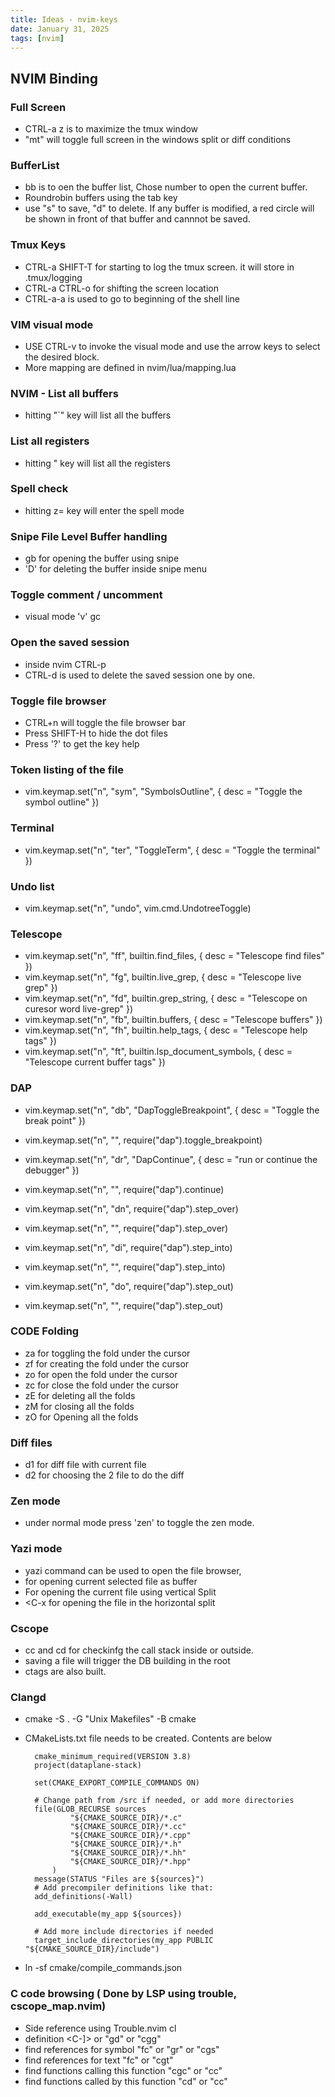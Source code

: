 ```yaml
---
title: Ideas - nvim-keys
date: January 31, 2025
tags: [nvim]
---
```


## NVIM Binding

### Full Screen  

- CTRL-a z is to maximize the tmux window 
- "mt" will toggle full screen in the windows split or diff conditions

### BufferList 

- <leader>bb is to oen the buffer list, Chose number to open the current buffer.
- Roundrobin buffers using the tab key
- use "s" to save, "d" to delete. If any buffer is modified, a red circle will be shown in
  front of that buffer and cannnot be saved.

### Tmux Keys

- CTRL-a SHIFT-T for starting to log the tmux screen. it will store in .tmux/logging
- CTRL-a CTRL-o for shifting the screen location
- CTRL-a-a is used to go to beginning of the shell line

### VIM visual mode

- USE CTRL-v to invoke the visual mode and use the arrow keys to select the desired block.
- More mapping are defined in nvim/lua/mapping.lua

### NVIM - List all buffers

- hitting "`" key will list all the buffers

### List all registers

- hitting " key will list all the registers

### Spell check

- hitting z= key will enter the spell mode

### Snipe File Level Buffer handling

- gb for opening the buffer using snipe
- 'D' for deleting the buffer inside snipe menu

### Toggle comment / uncomment

- visual mode 'v' gc

### Open the saved session

- inside nvim CTRL-p
- CTRL-d is used to delete the saved session one by one.

### Toggle file browser

- CTRL+n will toggle the file browser bar
- Press SHIFT-H to hide the dot files
- Press '?' to get the key help

### Token listing of the file

- vim.keymap.set("n", "sym", "<cmd>SymbolsOutline<CR>", { desc = "Toggle the symbol outline" })

### Terminal

- vim.keymap.set("n", "ter", "<cmd>ToggleTerm<CR>", { desc = "Toggle the terminal" })

### Undo list

- vim.keymap.set("n", "undo", vim.cmd.UndotreeToggle)

### Telescope

- vim.keymap.set("n", "<leader>ff", builtin.find_files, { desc = "Telescope find files" })
- vim.keymap.set("n", "<leader>fg", builtin.live_grep, { desc = "Telescope live grep" })
- vim.keymap.set("n", "<leader>fd", builtin.grep_string, { desc = "Telescope on curesor word live-grep" })
- vim.keymap.set("n", "<leader>fb", builtin.buffers, { desc = "Telescope buffers" })
- vim.keymap.set("n", "<leader>fh", builtin.help_tags, { desc = "Telescope help tags" })
- vim.keymap.set("n", "<leader>ft", builtin.lsp_document_symbols, { desc = "Telescope current buffer tags" })

### DAP

- vim.keymap.set("n", "<leader>db", "<cmd>DapToggleBreakpoint<CR>", { desc = "Toggle the break point" })
- vim.keymap.set("n", "<F2>", require("dap").toggle_breakpoint)

- vim.keymap.set("n", "<leader>dr", "<cmd>DapContinue<CR>", { desc = "run or continue the debugger" })
- vim.keymap.set("n", "<F5>", require("dap").continue)

- vim.keymap.set("n", "<leader>dn", require("dap").step_over)
- vim.keymap.set("n", "<F7>", require("dap").step_over)

- vim.keymap.set("n", "<leader>di", require("dap").step_into)
- vim.keymap.set("n", "<F8>", require("dap").step_into)

- vim.keymap.set("n", "<leader>do", require("dap").step_out)
- vim.keymap.set("n", "<F9>", require("dap").step_out)

### CODE Folding

- za for toggling the fold under the cursor
- zf for creating the fold under the cursor
- zo for open the fold under the cursor
- zc for close the fold under the cursor
- zE for deleting all the folds
- zM for closing all the folds
- zO for Opening all the folds

### Diff files

- <leader>d1 for diff file with current file
- <leader>d2 for choosing the 2 file to do the diff

### Zen mode

- under normal mode press 'zen' to toggle the zen mode.

### Yazi mode

- yazi command can be used to open the file browser, 
- <CR> for opening current selected file as buffer
- <C-v> For opening the current file using vertical Split
- <C-x for opening the file in the horizontal split

### Cscope

- <leader>cc and <leader>cd for checkinfg the call stack inside or outside.
- saving a file will trigger the DB building in the root
- ctags are also built.


### Clangd

- cmake -S . -G "Unix Makefiles" -B cmake
- CMakeLists.txt file needs to be created. Contents are below

        cmake_minimum_required(VERSION 3.8)
        project(dataplane-stack)

        set(CMAKE_EXPORT_COMPILE_COMMANDS ON)

        # Change path from /src if needed, or add more directories
        file(GLOB_RECURSE sources
                "${CMAKE_SOURCE_DIR}/*.c"
                "${CMAKE_SOURCE_DIR}/*.cc"
                "${CMAKE_SOURCE_DIR}/*.cpp"
                "${CMAKE_SOURCE_DIR}/*.h"
                "${CMAKE_SOURCE_DIR}/*.hh"
                "${CMAKE_SOURCE_DIR}/*.hpp"
            )
        message(STATUS "Files are ${sources}")
        # Add precompiler definitions like that:
        add_definitions(-Wall)

        add_executable(my_app ${sources})

        # Add more include directories if needed
        target_include_directories(my_app PUBLIC "${CMAKE_SOURCE_DIR}/include")
 - ln -sf cmake/compile_commands.json   

### C code browsing ( Done by LSP using trouble, cscope_map.nvim) 
- Side reference using Trouble.nvim
  <leader>cl
- definition 
     <C-]> or "gd" or "cgg"
- find references for symbol
     "<leafer>fc"  or "gr" or "cgs" 
- find references for text
     "<leafer>fc"  or  "cgt" 
- find functions calling this function
     "cgc" or "<leader>cc"
- find functions called by this function
     "cd" or "<leader>cc"
   
